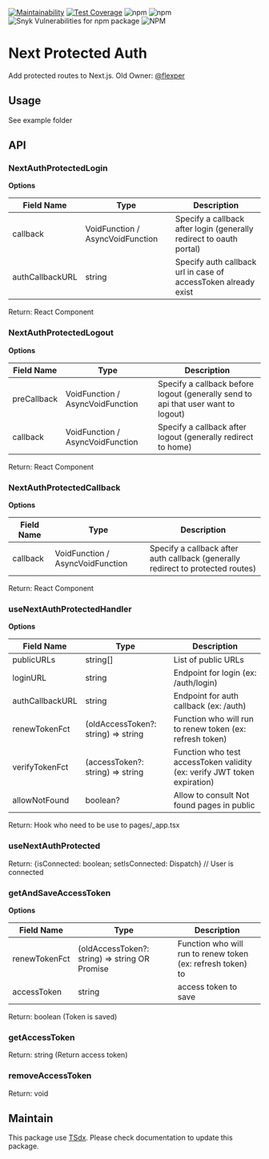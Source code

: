 [![Maintainability](https://api.codeclimate.com/v1/badges/1c3d4f9f17d9514df0ec/maintainability)](https://codeclimate.com/github/qlaffont/next-protected-auth/maintainability) [![Test Coverage](https://api.codeclimate.com/v1/badges/1c3d4f9f17d9514df0ec/test_coverage)](https://codeclimate.com/github/qlaffont/next-protected-auth/test_coverage) ![npm](https://img.shields.io/npm/v/next-protected-auth) ![npm](https://img.shields.io/npm/dm/next-protected-auth) ![Snyk Vulnerabilities for npm package](https://img.shields.io/snyk/vulnerabilities/npm/next-protected-auth) ![NPM](https://img.shields.io/npm/l/next-protected-auth)

# Next Protected Auth

Add protected routes to Next.js. Old Owner: [@flexper](https://github.com/flexper)

## Usage

See example folder


## API

### NextAuthProtectedLogin

**Options**

| Field Name      | Type                             | Description                                                         |
| --------------- | -------------------------------- | ------------------------------------------------------------------- |
| callback        | VoidFunction / AsyncVoidFunction | Specify a callback after login (generally redirect to oauth portal) |
| authCallbackURL | string                           | Specify auth callback url in case of accessToken already exist      |

Return: React Component

### NextAuthProtectedLogout

**Options**

| Field Name  | Type                             | Description                                                                       |
| ----------- | -------------------------------- | --------------------------------------------------------------------------------- |
| preCallback | VoidFunction / AsyncVoidFunction | Specify a callback before logout (generally send to api that user want to logout) |
| callback    | VoidFunction / AsyncVoidFunction | Specify a callback after logout (generally redirect to home)                      |

Return: React Component

### NextAuthProtectedCallback

**Options**

| Field Name | Type                             | Description                                                                     |
| ---------- | -------------------------------- | ------------------------------------------------------------------------------- |
| callback   | VoidFunction / AsyncVoidFunction | Specify a callback after auth callback (generally redirect to protected routes) |


Return: React Component

### useNextAuthProtectedHandler

**Options**

| Field Name      | Type                                | Description                                                              |
| --------------- | ----------------------------------- | ------------------------------------------------------------------------ |
| publicURLs      | string[]                            | List of public URLs                                                      |
| loginURL        | string                              | Endpoint for login (ex: /auth/login)                                     |
| authCallbackURL | string                              | Endpoint for auth callback (ex: /auth)                                   |
| renewTokenFct   | (oldAccessToken?: string) => string | Function who will run to renew token (ex: refresh token)                 |
| verifyTokenFct  | (accessToken?: string) => string    | Function who test accessToken validity (ex: verify JWT token expiration) |
| allowNotFound   | boolean?                            | Allow to consult Not found pages in public                               |

Return: Hook who need to be use to pages/_app.tsx

### useNextAuthProtected

Return: {isConnected: boolean; setIsConnected: Dispatch<boolean>} // User is connected

### getAndSaveAccessToken

**Options**

| Field Name    | Type                                                   | Description                                                  |
| ------------- | ------------------------------------------------------ | ------------------------------------------------------------ |
| renewTokenFct | (oldAccessToken?: string) => string OR Promise<string> | Function who will run to renew token (ex: refresh token)  to |
| accessToken   | string                                                 | access token to save                                         |

Return: boolean (Token is saved)

### getAccessToken

Return: string  (Return access token)

### removeAccessToken

Return: void

## Maintain

This package use [TSdx](https://github.com/jaredpalmer/tsdx). Please check documentation to update this package.

